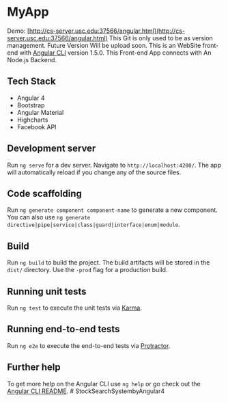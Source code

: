 # MyApp

Demo: [http://cs-server.usc.edu:37566/angular.html](http://cs-server.usc.edu:37566/angular.html)
This Git is only used to be as version management. Future Version Will be upload soon.
This is an WebSite front-end with [Angular CLI](https://github.com/angular/angular-cli) version 1.5.0.
This Front-end App connects with An Node.js Backend.

## Tech Stack
- Angular 4
- Bootstrap
- Angular Material
- Highcharts
- Facebook API

## Development server

Run `ng serve` for a dev server. Navigate to `http://localhost:4200/`. The app will automatically reload if you change any of the source files.

## Code scaffolding

Run `ng generate component component-name` to generate a new component. You can also use `ng generate directive|pipe|service|class|guard|interface|enum|module`.

## Build

Run `ng build` to build the project. The build artifacts will be stored in the `dist/` directory. Use the `-prod` flag for a production build.

## Running unit tests

Run `ng test` to execute the unit tests via [Karma](https://karma-runner.github.io).

## Running end-to-end tests

Run `ng e2e` to execute the end-to-end tests via [Protractor](http://www.protractortest.org/).

## Further help

To get more help on the Angular CLI use `ng help` or go check out the [Angular CLI README](https://github.com/angular/angular-cli/blob/master/README.md).
#   S t o c k S e a r c h S y s t e m b y A n g u l a r 4 
 
 